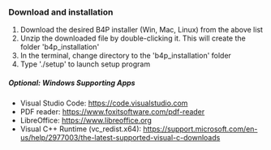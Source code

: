 ### Download and installation

1. Download the desired B4P installer (Win, Mac, Linux) from the above list
2. Unzip the downloaded file by double-clicking it. This will create the folder 'b4p_installation'
4. In the terminal, change directory to the 'b4p_installation' folder
5. Type './setup' to launch setup program



##### Optional: Windows Supporting Apps
  - Visual Studio Code:  https://code.visualstudio.com
  - PDF reader: https://www.foxitsoftware.com/pdf-reader
  - LibreOffice: https://www.libreoffice.org
  - Visual C++ Runtime (vc_redist.x64):  https://support.microsoft.com/en-us/help/2977003/the-latest-supported-visual-c-downloads

